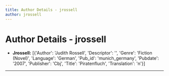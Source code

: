 ```yaml
---
title: Author Details - jrossell
author: jrossell
---
```


# Author Details - jrossell

<ul>
    <li><strong>Jrossell:</strong> [{'Author': 'Judith Rossell', 'Descriptor': '', 'Genre': 'Fiction (Novel)', 'Language': 'German', 'Pub_id': 'munich_germany', 'Pubdate': '2007', 'Publisher': 'Cbj', 'Title': 'Piratenfluch', 'Translation': 'n'}]</li>
</ul>
<hr>